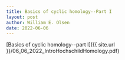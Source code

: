 ```yaml
---
title: Basics of cyclic homology--Part I
layout: post
author: William E. Olsen
date: 2022-06-06
---
```


[Basics of cyclic homology--part I]({{ site.url }}/06_06_2022_IntroHochschildHomology.pdf)